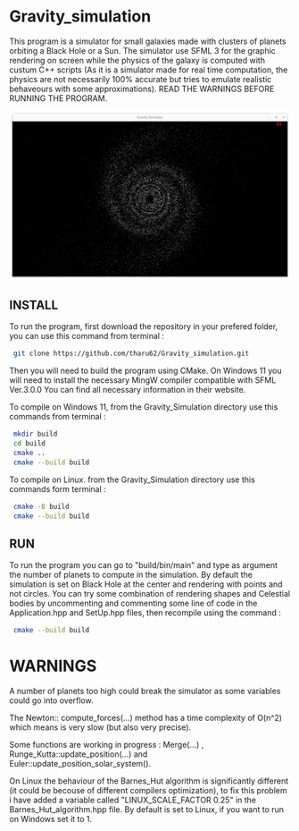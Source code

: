 # Gravity_simulation
This program is a simulator for small galaxies made with clusters of planets orbiting a Black Hole or a Sun. The simulator use SFML 3 for the graphic rendering on screen while the physics of the galaxy is computed with custum C++ scripts (As it is a simulator made for real time computation, the physics are not necessarily 100% accurate but tries to emulate realistic behaveours with some approximations). READ THE WARNINGS BEFORE RUNNING THE PROGRAM.

![alt text](image.png)

## INSTALL
To run the program, first download the repository in your prefered folder, you can use this command from terminal :
```bash
 git clone https://github.com/tharu62/Gravity_simulation.git
```
Then you will need to build the program using CMake. On Windows 11 you will need to install the necessary MingW compiler compatible with SFML Ver.3.0.0
You can find all necessary information in their website. 

To compile on Windows 11, from the Gravity_Simulation directory use this commands from terminal :
```bash
 mkdir build
 cd build
 cmake ..
 cmake --build build
```

To compile on Linux. from the Gravity_Simulation directory use this commands form terminal :
```bash
 cmake -B build
 cmake --build build
```

## RUN

To run the program you can go to "build/bin/main" and type as argument the number of planets to compute in the simulation.
By default the simulation is set on Black Hole at the center and rendering with points and not circles.
You can try some combination of rendering shapes and Celestial bodies by uncommenting and commenting some line of code in the Application.hpp and SetUp.hpp files, then recompile using the command :
```bash 
 cmake --build build
```

# WARNINGS

A number of planets too high could break the simulator as some variables could go into overflow. 

The Newton:: compute_forces(...) method has a time complexity of O(n^2) which means is very slow (but also very precise).

Some functions are working in progress : Merge(...) , Runge_Kutta::update_position(...) and Euler::update_position_solar_system().

On Linux the behaviour of the Barnes_Hut algorithm is significantly different (it could be becouse of different compilers optimization), to fix this problem i have added a variable called "LINUX_SCALE_FACTOR 0.25" in the Barnes_Hut_algorithm.hpp file. By default is set to Linux, if you want to run on Windows set it to 1.